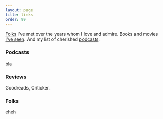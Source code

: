 ```yaml
---
layout: page
title: links
order: 99
---
```


[Folks](#fol) I've met over the years whom I love and admire. Books and movies [I've seen](#rev). And my list of cherished [podcasts](#pod).

### <a name="pod"></a>Podcasts
bla
### <a name="rev"></a>Reviews
Goodreads, Criticker.
### <a name="fol"></a>Folks
eheh